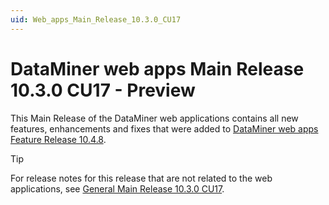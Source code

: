 ```yaml
---
uid: Web_apps_Main_Release_10.3.0_CU17
---
```


# DataMiner web apps Main Release 10.3.0 CU17 - Preview

This Main Release of the DataMiner web applications contains all new features, enhancements and fixes that were added to [DataMiner web apps Feature Release 10.4.8](xref:Web_apps_Feature_Release_10.4.8).

> [!TIP]
> For release notes for this release that are not related to the web applications, see [General Main Release 10.3.0 CU17](xref:General_Main_Release_10.3.0_CU17).
